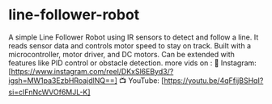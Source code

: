 # line-follower-robot
A simple Line Follower Robot using IR sensors to detect and follow a line. It reads sensor data and controls motor speed to stay on track. Built with a microcontroller, motor driver, and DC motors. Can be extended with features like PID control or obstacle detection.
 more vids on :
📸 Instagram: [https://www.instagram.com/reel/DKxSl6EByd3/?igsh=MW1pa3EzbHRoajdlNQ==]
📺 YouTube: [https://youtu.be/4qFfijBSHqI?si=cIFnNcWVOf6MJL-K]
